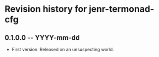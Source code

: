 # Revision history for jenr-termonad-cfg

## 0.1.0.0 -- YYYY-mm-dd

* First version. Released on an unsuspecting world.
